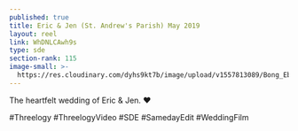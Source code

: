 ```yaml
---
published: true
title: Eric & Jen (St. Andrew's Parish) May 2019
layout: reel
link: WhDNLCAwh9s
type: sde
section-rank: 115
image-small: >-
  https://res.cloudinary.com/dyhs9kt7b/image/upload/v1557813089/Bong_Ebia-01ab.jpg
---
```

The heartfelt wedding of Eric & Jen. ❤️ 

#Threelogy #ThreelogyVideo #SDE #SamedayEdit #WeddingFilm